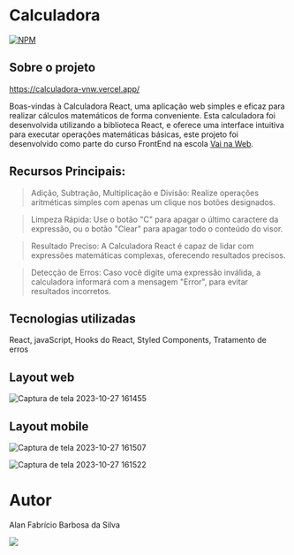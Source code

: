 # Calculadora
[![NPM](https://img.shields.io/npm/l/react)](https://github.com/AlanFabricioBarbosa/Calculadora_VNW/blob/main/LICENSE) 

## Sobre o projeto

https://calculadora-vnw.vercel.app/

Boas-vindas à Calculadora React, uma aplicação web simples e eficaz para realizar cálculos matemáticos de forma conveniente. Esta calculadora foi desenvolvida utilizando a biblioteca React, e oferece uma interface intuitiva para executar operações matemáticas básicas, este projeto foi desenvolvido como parte do curso FrontEnd na escola <a href="https://vainaweb.com.br/" target="_blank">Vai na Web</a>.

## Recursos Principais:

> Adição, Subtração, Multiplicação e Divisão: Realize operações aritméticas simples com apenas um clique nos botões designados.

>Limpeza Rápida: Use o botão "C" para apagar o último caractere da expressão, ou o botão "Clear" para apagar todo o conteúdo do visor.

> Resultado Preciso: A Calculadora React é capaz de lidar com expressões matemáticas complexas, oferecendo resultados precisos.

> Detecção de Erros: Caso você digite uma expressão inválida, a calculadora informará com a mensagem "Error", para evitar resultados incorretos.

## Tecnologias utilizadas
React, javaScript, Hooks do React, Styled Components, Tratamento de erros

## Layout web
![Captura de tela 2023-10-27 161455](https://github.com/AlanFabricioBarbosa/Contador_vnw/assets/98029329/72a788e7-3e51-4fdb-8036-123c964f252f)

## Layout mobile
![Captura de tela 2023-10-27 161507](https://github.com/AlanFabricioBarbosa/Contador_vnw/assets/98029329/d4c7978e-7504-4bf4-97e3-c2011aaddb9f) 

![Captura de tela 2023-10-27 161522](https://github.com/AlanFabricioBarbosa/Contador_vnw/assets/98029329/98fe486f-6537-4153-95ea-eb2d4e715335)



# Autor

Alan Fabrício Barbosa da Silva


<div> 
  <a href="https://www.linkedin.com/in/alanfabríciodev/" target="_blank" >
    <img src="https://img.shields.io/badge/-LinkedIn-%230077B5?style=for-the-badge&logo=linkedin&logoColor=white" target="_blank" >
  </a> 
</div>

